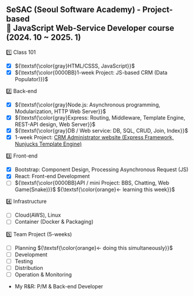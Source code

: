 ## SeSAC (Seoul Software Academy) - Project-based<br/>🎲 JavaScript Web-Service Developer course (2024. 10 ~ 2025. 1)

1️⃣ Class 101  
- [x] ${\textsf{\color{gray}HTML/CSSS, JavaScript}}$  
- [x] ${\textsf{\color{0000BB}1-week Project: JS-based CRM (Data Populator)}}$  

2️⃣ Back-end  
- [x] ${\textsf{\color{gray}Node.js: Asynchronous programming, Modularization, HTTP Web Server}}$  
- [x] ${\textsf{\color{gray}Express: Routing, Middleware, Template Engine, REST-API design, Web Server}}$  
- [x] ${\textsf{\color{gray}DB / Web service: DB, SQL, CRUD, Join, Index}}$  
- [x] 1-week Project: [CRM Administrator website (Express Framework, Nunjucks Template Engine)](https://github.com/Better2day/sesac_js2/tree/main/6.crm/8.project#crm-project)
  
3️⃣ Front-end  
- [x] Bootstrap: Component Design, Processing Asynchronous Request (JS)  
- [x] React: Front-end Development  
- [ ] ${\textsf{\color{0000BB}API / mini Project: BBS, Chatting, Web Game(Snake)}}$  ${\textsf{\color{orange}← learning this week}}$  
  
4️⃣ Infrastructure
- [ ] Cloud(AWS), Linux
- [ ] Container (Docker & Packaging)
  
5️⃣ Team Project (5-weeks)  
- [ ] Planning  ${\textsf{\color{orange}← doing this simultaneously}}$  
- [ ] Development
- [ ] Testing
- [ ] Distribution
- [ ] Operation & Monitoring  
- My R&R: P/M & Back-end Developer
